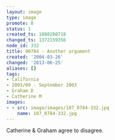```yaml
---
layout: image
type: image
promote: 0
status: 1
created_ts: 1080280710
changed_ts: 1372159356
node_id: 332
title: 00784 - Another argument
created: '2004-03-26'
changed: '2013-06-25'
aliases: []
tags:
- California
- 2003/09 - September 2003
- Graham D
- Catherine M
images:
- - src: image/images/107_0784-332.jpg
    name: 107_0784-332.jpg
---
```

Catherine & Graham agree to disagree.
